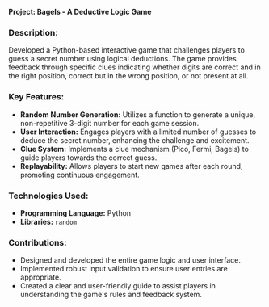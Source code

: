 **Project: Bagels - A Deductive Logic Game**

### Description:
Developed a Python-based interactive game that challenges players to guess a secret number using logical deductions. The game provides feedback through specific clues indicating whether digits are correct and in the right position, correct but in the wrong position, or not present at all.

### Key Features:
- **Random Number Generation:** Utilizes a function to generate a unique, non-repetitive 3-digit number for each game session.
- **User Interaction:** Engages players with a limited number of guesses to deduce the secret number, enhancing the challenge and excitement.
- **Clue System:** Implements a clue mechanism (Pico, Fermi, Bagels) to guide players towards the correct guess.
- **Replayability:** Allows players to start new games after each round, promoting continuous engagement.

### Technologies Used:
- **Programming Language:** Python
- **Libraries:** `random`

### Contributions:
- Designed and developed the entire game logic and user interface.
- Implemented robust input validation to ensure user entries are appropriate.
- Created a clear and user-friendly guide to assist players in understanding the game's rules and feedback system.
